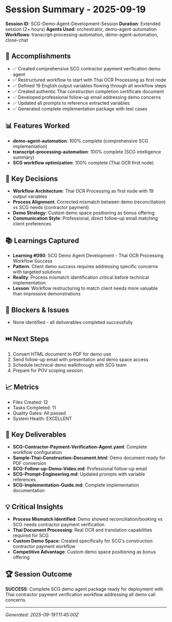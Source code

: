 # Session Summary - 2025-09-19

**Session ID**: SCG-Demo-Agent-Development-Session
**Duration**: Extended session (2+ hours)
**Agents Used**: orchestrator, demo-agent-automation
**Workflows**: transcript-processing-automation, demo-agent-automation, close-chat

## 🎯 Accomplishments
- ✅ Created comprehensive SCG contractor payment verification demo agent
- ✅ Restructured workflow to start with Thai OCR Processing as first node
- ✅ Defined 19 English output variables flowing through all workflow steps
- ✅ Created authentic Thai construction completion certificate document
- ✅ Developed professional follow-up email addressing demo concerns
- ✅ Updated all prompts to reference extracted variables
- ✅ Generated complete implementation package with test cases

## 📊 Features Worked
- **demo-agent-automation**: 100% complete (comprehensive SCG implementation)
- **transcript-processing-automation**: 100% complete (SCG intelligence summary)
- **SCG workflow optimization**: 100% complete (Thai OCR first node)

## 🧠 Key Decisions
- **Workflow Architecture**: Thai OCR Processing as first node with 19 output variables
- **Process Alignment**: Corrected mismatch between demo (reconciliation) vs SCG needs (contractor payment)
- **Demo Strategy**: Custom demo space positioning as bonus offering
- **Communication Style**: Professional, direct follow-up email matching client preferences

## 📚 Learnings Captured
- **Learning #090**: SCG Demo Agent Development - Thai OCR Processing Workflow Success
- **Pattern**: Client demo success requires addressing specific concerns with targeted solutions
- **Reality**: Process mismatch identification critical before technical implementation
- **Lesson**: Workflow restructuring to match client needs more valuable than impressive demonstrations

## 🚧 Blockers & Issues
- None identified - all deliverables completed successfully

## ⏭️ Next Steps
1. Convert HTML document to PDF for demo use
2. Send follow-up email with presentation and demo space access
3. Schedule technical demo walkthrough with SCG team
4. Prepare for POV scoping session

## 📈 Metrics
- Files Created: 12
- Tasks Completed: 11
- Quality Gates: All passed
- System Health: EXCELLENT

## 🎯 Key Deliverables
- **SCG-Contractor-Payment-Verification-Agent.yaml**: Complete workflow configuration
- **Sample-Thai-Construction-Document.html**: Demo document ready for PDF conversion
- **SCG-Follow-up-Demo-Video.md**: Professional follow-up email
- **SCG-Prompt-Engineering.md**: Updated prompts with variable references
- **SCG-Implementation-Guide.md**: Complete implementation documentation

## 💡 Critical Insights
- **Process Mismatch Identified**: Demo showed reconciliation/booking vs SCG needs contractor payment verification
- **Thai Document Processing**: Real OCR and translation capabilities required for SCG
- **Custom Demo Space**: Created specifically for SCG's construction contractor payment workflow
- **Competitive Advantage**: Custom demo space positioning as bonus offering

## 🏆 Session Outcome
**SUCCESS**: Complete SCG demo agent package ready for deployment with Thai contractor payment verification workflow addressing all demo call concerns.

---
*Generated: 2025-09-19T11:45:00Z*
